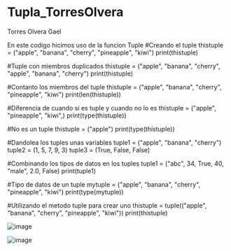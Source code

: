 # Tupla_TorresOlvera

Torres Olvera Gael

En este codigo hicimos uso de la funcion Tuple
#Creando el tuple
thistuple = ("apple", "banana", "cherry", "pineapple", "kiwi")
print(thistuple)

#Tuple con miembros duplicados 
thistuple = ("apple", "banana", "cherry", "apple", "banana", "cherry")
print(thistuple)

#Contanto los miembros del tuple
thistuple = ("apple", "banana", "cherry", "pineapple", "kiwi")
print(len(thistuple))

#Diferencia de cuando si es tuple y cuando no lo es 
thistuple = ("apple", "pineapple", "kiwi",)
print(type(thistuple))

#No es un tuple
thistuple = ("apple")
print(type(thistuple))

#Dandolea los tuples unas variables 
tuple1 = ("apple", "banana", "cherry")
tuple2 = (1, 5, 7, 9, 3)
tuple3 = (True, False, False)

#Combinando los tipos de datos en los tuples
tuple1 = ("abc", 34, True, 40, "male", 2.0, False)
print(tuple1)

#Tipo de datos de un tuple
mytuple = ("apple", "banana", "cherry", "pineapple", "kiwi")
print(type(mytuple))

#Utilizando el metodo tuple para crear uno
thistuple = tuple(("apple", "banana", "cherry", "pineapple", "kiwi"))
print(thistuple)

![image](https://github.com/user-attachments/assets/df2632ab-dc76-403c-bc05-dd1f67844c10)

![image](https://github.com/user-attachments/assets/0e614e4b-f689-4ce6-bab0-15ca6c5b6982)
